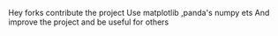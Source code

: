 Hey forks contribute the project 
Use 
matplotlib ,panda's numpy ets 
And improve the project and be useful for others
